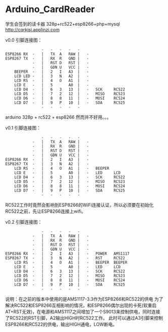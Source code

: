# Arduino_CardReader

学生会签到的读卡器
328p+rc522+esp8266+php+mysql
http://cqrkjsj.applinzi.com

v0.0
引脚连接图：

					-	-	-	-	-			
	ESP8266	RX	-	|	TX	A	RAW	|	-		
	ESP8267	TX	-	|	RX	R	GND	|	-		
				-	|	RST	D	RST	|	-		
				-	|	GDN	U	VCC	|	-		
		BEEPER	-	|	2	I	A3	|	-		
		LCD	LED	-	|	3	N	A2	|	-		
		LCD	RS	-	|	4	O	A1	|	-		
		LCD	E	-	|	5	 	A0	|	-			
		LCD	D4	-	|	6	3	13	|	-	SCK		RC522
		LCD	D5	-	|	7	2	12	|	-	MISO	RC523
		LCD	D6	-	|	8	8	11	|	-	MOSI	RC524
		LCD	D7	-	|	9	P	10	|	-	SDA		RC525
					-	-	-	-	-			
arduino 328p + rc522 + esp8266
然而并不好用。。。

v0.1
引脚连接图：

					-	-	-	-	-			
				-	|	TX	A	RAW	|	-		
				-	|	RX	R	GND	|	-		
				-	|	RST	D	RST	|	-		
				-	|	GDN	U	VCC	|	-		
	ESP8266	RX	-	|	2	I	A3	|	-		
	ESP8267	TX	-	|	3	N	A2	|	-		
		LCD	RS	-	|	4	O	A1	|	-	BEEPER	
		LCD	E	-	|	5	 	A0	|	-	LED		LCD
		LCD	D4	-	|	6	3	13	|	-	SCK		RC522
		LCD	D5	-	|	7	2	12	|	-	MISO	RC523
		LCD	D6	-	|	8	8	11	|	-	MOSI	RC524
		LCD	D7	-	|	9	P	10	|	-	SDA		RC525
					-	-	-	-	-			
RC522工作时竟然会影响到ESP8266的WiFi连接认证，所以必须要在初始化RC522之前，先让ESP8266连接上wifi。


v0.2
引脚连接图：

					-	-	-	-	-			
				-	|	TX	A	RAW	|	-		
				-	|	RX	R	GND	|	-		
				-	|	RST	D	RST	|	-		
				-	|	GDN	U	VCC	|	-		
	ESP8266	RX	-	|	2	I	A3	|	-	POWER	AMS1117	
	ESP8267	TX	-	|	3	N	A2	|	-	RST		RC522	
		LCD	RS	-	|	4	O	A1	|	-	BEEPER	BEEPER
		LCD	E	-	|	5	 	A0	|	-	LED		LCD
		LCD	D4	-	|	6	3	13	|	-	SCK		RC522
		LCD	D5	-	|	7	2	12	|	-	MISO	RC523
		LCD	D6	-	|	8	8	11	|	-	MOSI	RC524
		LCD	D7	-	|	9	P	10	|	-	SDA		RC525
					-	-	-	-	-			
说明：在之前的版本中使用的是AMS1117-3.3作为ESP8266和RC522的供电
为了解决RC522和ESP8266互相影响的情况，和ESP8266偶尔出现的卡死(软重启AT+RST无效)，在电源和AMS1117之间增加了一个S9013来控制供电，同时连接了RC522的RST引脚，A2输出HIGH时RC522工作。
此时可以通过A3引脚来控制ESP8266和RC522的供电，输出HIGH通电，LOW断电。
